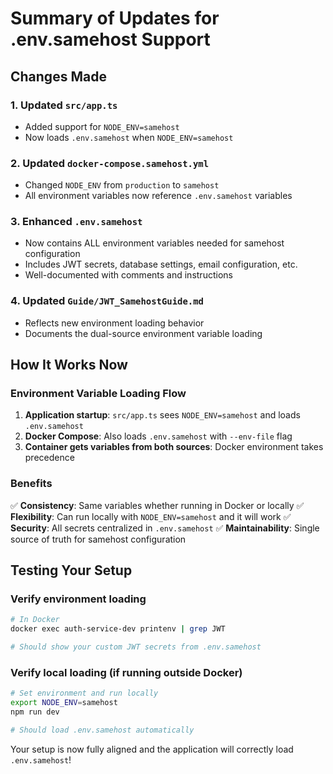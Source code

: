 # Summary of Updates for .env.samehost Support

## Changes Made

### 1. Updated `src/app.ts`

- Added support for `NODE_ENV=samehost`
- Now loads `.env.samehost` when `NODE_ENV=samehost`

### 2. Updated `docker-compose.samehost.yml`

- Changed `NODE_ENV` from `production` to `samehost`
- All environment variables now reference `.env.samehost` variables

### 3. Enhanced `.env.samehost`

- Now contains ALL environment variables needed for samehost configuration
- Includes JWT secrets, database settings, email configuration, etc.
- Well-documented with comments and instructions

### 4. Updated `Guide/JWT_SamehostGuide.md`

- Reflects new environment loading behavior
- Documents the dual-source environment variable loading

## How It Works Now

### Environment Variable Loading Flow

1. **Application startup**: `src/app.ts` sees `NODE_ENV=samehost` and loads `.env.samehost`
2. **Docker Compose**: Also loads `.env.samehost` with `--env-file` flag
3. **Container gets variables from both sources**: Docker environment takes precedence

### Benefits

✅ **Consistency**: Same variables whether running in Docker or locally
✅ **Flexibility**: Can run locally with `NODE_ENV=samehost` and it will work
✅ **Security**: All secrets centralized in `.env.samehost`
✅ **Maintainability**: Single source of truth for samehost configuration

## Testing Your Setup

### Verify environment loading

```bash
# In Docker
docker exec auth-service-dev printenv | grep JWT

# Should show your custom JWT secrets from .env.samehost
```

### Verify local loading (if running outside Docker)

```bash
# Set environment and run locally
export NODE_ENV=samehost
npm run dev

# Should load .env.samehost automatically
```

Your setup is now fully aligned and the application will correctly load `.env.samehost`!
